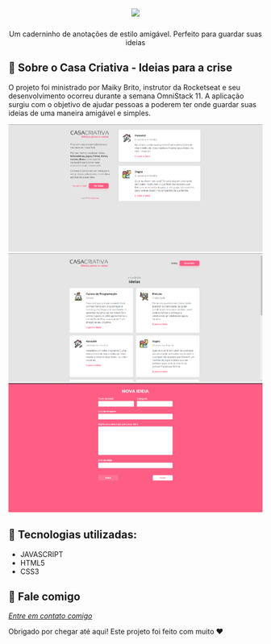 <h1 align="center">
    <img width="600" src="assets/images/logo.svg" />
</h1>

<p align="center">
Um caderninho de anotações de estilo amigável. Perfeito para guardar suas ideias
</p>

📌 Sobre o Casa Criativa - Ideias para a crise
------------------
O projeto foi ministrado por Maiky Brito, instrutor da Rocketseat e seu desenvolvimento ocorreu durante a semana OmniStack 11. A aplicação surgiu com o objetivo de ajudar pessoas a poderem ter onde guardar suas ideias de uma maneira amigável e simples. 


<img src="imagens_tela/CasaCriativa.png" alt="page-home">
<img src="imagens_tela/Ideias2.png" alt="page-new-idea">
<img src="imagens_tela/NovaIdeia.png" alt="page-view-idea">

🔧 Tecnologias utilizadas:
------------------

- JAVASCRIPT
- HTML5
- CSS3

💬 Fale comigo
------------------
[*Entre em contato comigo*](https://www.linkedin.com/in/liandro-wesley)

Obrigado por chegar até aqui! Este projeto foi feito com muito ❤
